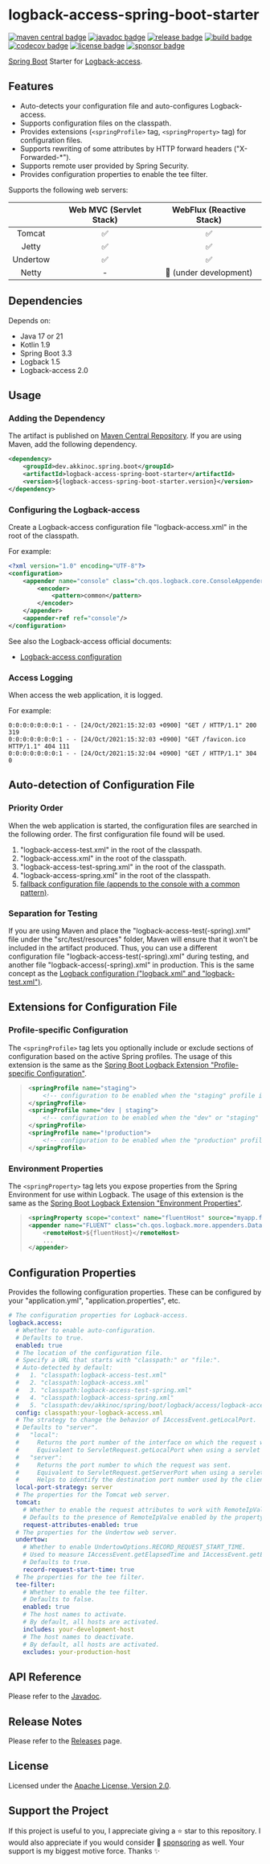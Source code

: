 # logback-access-spring-boot-starter

[![maven central badge]][maven central]
[![javadoc badge]][javadoc]
[![release badge]][release]
[![build badge]][build]
[![codecov badge]][codecov]
[![license badge]][license]
[![sponsor badge]][sponsor]

[maven central]: https://maven-badges.herokuapp.com/maven-central/dev.akkinoc.spring.boot/logback-access-spring-boot-starter
[maven central badge]: https://maven-badges.herokuapp.com/maven-central/dev.akkinoc.spring.boot/logback-access-spring-boot-starter/badge.svg
[javadoc]: https://javadoc.io/doc/dev.akkinoc.spring.boot/logback-access-spring-boot-starter
[javadoc badge]: https://javadoc.io/badge2/dev.akkinoc.spring.boot/logback-access-spring-boot-starter/javadoc.svg
[release]: https://github.com/akkinoc/logback-access-spring-boot-starter/releases
[release badge]: https://img.shields.io/github/v/release/akkinoc/logback-access-spring-boot-starter?color=brightgreen&sort=semver
[build]: https://github.com/akkinoc/logback-access-spring-boot-starter/actions/workflows/build.yml
[build badge]: https://github.com/akkinoc/logback-access-spring-boot-starter/actions/workflows/build.yml/badge.svg
[codecov]: https://codecov.io/gh/akkinoc/logback-access-spring-boot-starter
[codecov badge]: https://codecov.io/gh/akkinoc/logback-access-spring-boot-starter/branch/main/graph/badge.svg
[license]: LICENSE.txt
[license badge]: https://img.shields.io/github/license/akkinoc/logback-access-spring-boot-starter?color=blue
[sponsor]: https://github.com/sponsors/akkinoc
[sponsor badge]: https://img.shields.io/static/v1?logo=github&label=sponsor&message=%E2%9D%A4&color=db61a2

[Spring Boot] Starter for [Logback-access].

[Spring Boot]: https://spring.io/projects/spring-boot
[Logback-access]: https://logback.qos.ch/access.html

## Features

* Auto-detects your configuration file and auto-configures Logback-access.
* Supports configuration files on the classpath.
* Provides extensions (`<springProfile>` tag, `<springProperty>` tag) for configuration files.
* Supports rewriting of some attributes by HTTP forward headers ("X-Forwarded-*").
* Supports remote user provided by Spring Security.
* Provides configuration properties to enable the tee filter.

Supports the following web servers:

|          | Web MVC (Servlet Stack) | WebFlux (Reactive Stack) |
|:--------:|:-----------------------:|:------------------------:|
|  Tomcat  |            ✅           |            ✅            |
|  Jetty   |            ✅           |            ✅            |
| Undertow |            ✅           |            ✅            |
|  Netty   |            -            |  🚧 (under development)  |

## Dependencies

Depends on:

* Java 17 or 21
* Kotlin 1.9
* Spring Boot 3.3
* Logback 1.5
* Logback-access 2.0

## Usage

### Adding the Dependency

The artifact is published on [Maven Central Repository][maven central].
If you are using Maven, add the following dependency.

```xml
<dependency>
    <groupId>dev.akkinoc.spring.boot</groupId>
    <artifactId>logback-access-spring-boot-starter</artifactId>
    <version>${logback-access-spring-boot-starter.version}</version>
</dependency>
```

### Configuring the Logback-access

Create a Logback-access configuration file "logback-access.xml" in the root of the classpath.

For example:

```xml
<?xml version="1.0" encoding="UTF-8"?>
<configuration>
    <appender name="console" class="ch.qos.logback.core.ConsoleAppender">
        <encoder>
            <pattern>common</pattern>
        </encoder>
    </appender>
    <appender-ref ref="console"/>
</configuration>
```

See also the Logback-access official documents:

* [Logback-access configuration](https://logback.qos.ch/access.html)

### Access Logging

When access the web application, it is logged.

For example:

```console
0:0:0:0:0:0:0:1 - - [24/Oct/2021:15:32:03 +0900] "GET / HTTP/1.1" 200 319
0:0:0:0:0:0:0:1 - - [24/Oct/2021:15:32:03 +0900] "GET /favicon.ico HTTP/1.1" 404 111
0:0:0:0:0:0:0:1 - - [24/Oct/2021:15:32:04 +0900] "GET / HTTP/1.1" 304 0
```

## Auto-detection of Configuration File

### Priority Order

When the web application is started, the configuration files are searched in the following order.
The first configuration file found will be used.

1. "logback-access-test.xml" in the root of the classpath.
2. "logback-access.xml" in the root of the classpath.
3. "logback-access-test-spring.xml" in the root of the classpath.
4. "logback-access-spring.xml" in the root of the classpath.
5. [fallback configuration file (appends to the console with a common pattern)](src/main/resources/dev/akkinoc/spring/boot/logback/access/logback-access-spring.xml).

### Separation for Testing

If you are using Maven and place the "logback-access-test(-spring).xml" file under the "src/test/resources" folder,
Maven will ensure that it won't be included in the artifact produced.
Thus, you can use a different configuration file "logback-access-test(-spring).xml" during testing,
and another file "logback-access(-spring).xml" in production.
This is the same concept as the [Logback configuration ("logback.xml" and "logback-test.xml")].

[Logback configuration ("logback.xml" and "logback-test.xml")]: https://logback.qos.ch/manual/configuration.html#auto_configuration

## Extensions for Configuration File

### Profile-specific Configuration

The `<springProfile>` tag lets you optionally include or exclude sections of configuration based on the active Spring profiles.
The usage of this extension is the same as the [Spring Boot Logback Extension "Profile-specific Configuration"].

[Spring Boot Logback Extension "Profile-specific Configuration"]: https://docs.spring.io/spring-boot/docs/3.0.6/reference/html/features.html#features.logging.logback-extensions.profile-specific

> ```xml
> <springProfile name="staging">
>     <!-- configuration to be enabled when the "staging" profile is active -->
> </springProfile>
> <springProfile name="dev | staging">
>     <!-- configuration to be enabled when the "dev" or "staging" profiles are active -->
> </springProfile>
> <springProfile name="!production">
>     <!-- configuration to be enabled when the "production" profile is not active -->
> </springProfile>
> ```

### Environment Properties

The `<springProperty>` tag lets you expose properties from the Spring Environment for use within Logback.
The usage of this extension is the same as the [Spring Boot Logback Extension "Environment Properties"].

[Spring Boot Logback Extension "Environment Properties"]: https://docs.spring.io/spring-boot/docs/3.0.6/reference/html/features.html#features.logging.logback-extensions.environment-properties

> ```xml
> <springProperty scope="context" name="fluentHost" source="myapp.fluentd.host" defaultValue="localhost"/>
> <appender name="FLUENT" class="ch.qos.logback.more.appenders.DataFluentAppender">
>     <remoteHost>${fluentHost}</remoteHost>
>     ...
> </appender>
> ```

## Configuration Properties

Provides the following configuration properties.
These can be configured by your "application.yml", "application.properties", etc.

```yaml
# The configuration properties for Logback-access.
logback.access:
  # Whether to enable auto-configuration.
  # Defaults to true.
  enabled: true
  # The location of the configuration file.
  # Specify a URL that starts with "classpath:" or "file:".
  # Auto-detected by default:
  #   1. "classpath:logback-access-test.xml"
  #   2. "classpath:logback-access.xml"
  #   3. "classpath:logback-access-test-spring.xml"
  #   4. "classpath:logback-access-spring.xml"
  #   5. "classpath:dev/akkinoc/spring/boot/logback/access/logback-access-spring.xml"
  config: classpath:your-logback-access.xml
  # The strategy to change the behavior of IAccessEvent.getLocalPort.
  # Defaults to "server".
  #   "local":
  #     Returns the port number of the interface on which the request was received.
  #     Equivalent to ServletRequest.getLocalPort when using a servlet web server.
  #   "server":
  #     Returns the port number to which the request was sent.
  #     Equivalent to ServletRequest.getServerPort when using a servlet web server.
  #     Helps to identify the destination port number used by the client when forward headers are enabled.
  local-port-strategy: server
  # The properties for the Tomcat web server.
  tomcat:
    # Whether to enable the request attributes to work with RemoteIpValve.
    # Defaults to the presence of RemoteIpValve enabled by the property "server.forward-headers-strategy=native".
    request-attributes-enabled: true
  # The properties for the Undertow web server.
  undertow:
    # Whether to enable UndertowOptions.RECORD_REQUEST_START_TIME.
    # Used to measure IAccessEvent.getElapsedTime and IAccessEvent.getElapsedSeconds.
    # Defaults to true.
    record-request-start-time: true
  # The properties for the tee filter.
  tee-filter:
    # Whether to enable the tee filter.
    # Defaults to false.
    enabled: true
    # The host names to activate.
    # By default, all hosts are activated.
    includes: your-development-host
    # The host names to deactivate.
    # By default, all hosts are activated.
    excludes: your-production-host
```

## API Reference

Please refer to the [Javadoc][javadoc].

## Release Notes

Please refer to the [Releases][release] page.

## License

Licensed under the [Apache License, Version 2.0][license].

## Support the Project

If this project is useful to you, I appreciate giving a ⭐ star to this repository.
I would also appreciate if you would consider 💖 [sponsoring][sponsor] as well.
Your support is my biggest motive force. Thanks ✨
